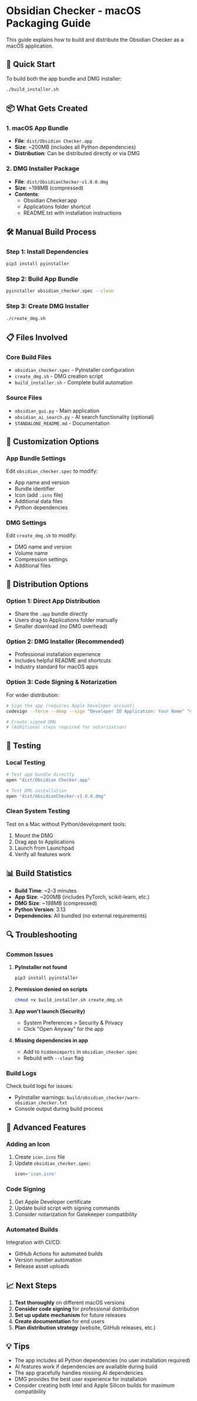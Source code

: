 # Obsidian Checker - macOS Packaging Guide

This guide explains how to build and distribute the Obsidian Checker as a macOS application.

## 🚀 Quick Start

To build both the app bundle and DMG installer:

```bash
./build_installer.sh
```

## 📦 What Gets Created

### 1. macOS App Bundle
- **File**: `dist/Obsidian Checker.app`
- **Size**: ~200MB (includes all Python dependencies)
- **Distribution**: Can be distributed directly or via DMG

### 2. DMG Installer Package
- **File**: `dist/ObsidianChecker-v1.0.0.dmg`
- **Size**: ~198MB (compressed)
- **Contents**: 
  - Obsidian Checker.app
  - Applications folder shortcut
  - README.txt with installation instructions

## 🛠️ Manual Build Process

### Step 1: Install Dependencies
```bash
pip3 install pyinstaller
```

### Step 2: Build App Bundle
```bash
pyinstaller obsidian_checker.spec --clean
```

### Step 3: Create DMG Installer
```bash
./create_dmg.sh
```

## 📋 Files Involved

### Core Build Files
- `obsidian_checker.spec` - PyInstaller configuration
- `create_dmg.sh` - DMG creation script
- `build_installer.sh` - Complete build automation

### Source Files
- `obsidian_gui.py` - Main application
- `obsidian_ai_search.py` - AI search functionality (optional)
- `STANDALONE_README.md` - Documentation

## 🔧 Customization Options

### App Bundle Settings
Edit `obsidian_checker.spec` to modify:
- App name and version
- Bundle identifier
- Icon (add `.icns` file)
- Additional data files
- Python dependencies

### DMG Settings
Edit `create_dmg.sh` to modify:
- DMG name and version
- Volume name
- Compression settings
- Additional files

## 🎯 Distribution Options

### Option 1: Direct App Distribution
- Share the `.app` bundle directly
- Users drag to Applications folder manually
- Smaller download (no DMG overhead)

### Option 2: DMG Installer (Recommended)
- Professional installation experience
- Includes helpful README and shortcuts
- Industry standard for macOS apps

### Option 3: Code Signing & Notarization
For wider distribution:
```bash
# Sign the app (requires Apple Developer account)
codesign --force --deep --sign "Developer ID Application: Your Name" "dist/Obsidian Checker.app"

# Create signed DMG
# (Additional steps required for notarization)
```

## 🧪 Testing

### Local Testing
```bash
# Test app bundle directly
open "dist/Obsidian Checker.app"

# Test DMG installation
open "dist/ObsidianChecker-v1.0.0.dmg"
```

### Clean System Testing
Test on a Mac without Python/development tools:
1. Mount the DMG
2. Drag app to Applications
3. Launch from Launchpad
4. Verify all features work

## 📊 Build Statistics

- **Build Time**: ~2-3 minutes
- **App Size**: ~200MB (includes PyTorch, scikit-learn, etc.)
- **DMG Size**: ~198MB (compressed)
- **Python Version**: 3.13
- **Dependencies**: All bundled (no external requirements)

## 🔍 Troubleshooting

### Common Issues

1. **PyInstaller not found**
   ```bash
   pip3 install pyinstaller
   ```

2. **Permission denied on scripts**
   ```bash
   chmod +x build_installer.sh create_dmg.sh
   ```

3. **App won't launch (Security)**
   - System Preferences > Security & Privacy
   - Click "Open Anyway" for the app

4. **Missing dependencies in app**
   - Add to `hiddenimports` in `obsidian_checker.spec`
   - Rebuild with `--clean` flag

### Build Logs
Check build logs for issues:
- PyInstaller warnings: `build/obsidian_checker/warn-obsidian_checker.txt`
- Console output during build process

## 🚀 Advanced Features

### Adding an Icon
1. Create `icon.icns` file
2. Update `obsidian_checker.spec`:
   ```python
   icon='icon.icns'
   ```

### Code Signing
1. Get Apple Developer certificate
2. Update build script with signing commands
3. Consider notarization for Gatekeeper compatibility

### Automated Builds
Integration with CI/CD:
- GitHub Actions for automated builds
- Version number automation
- Release asset uploads

## 📈 Next Steps

1. **Test thoroughly** on different macOS versions
2. **Consider code signing** for professional distribution
3. **Set up update mechanism** for future releases
4. **Create documentation** for end users
5. **Plan distribution strategy** (website, GitHub releases, etc.)

## 💡 Tips

- The app includes all Python dependencies (no user installation required)
- AI features work if dependencies are available during build
- The app gracefully handles missing AI dependencies
- DMG provides the best user experience for installation
- Consider creating both Intel and Apple Silicon builds for maximum compatibility